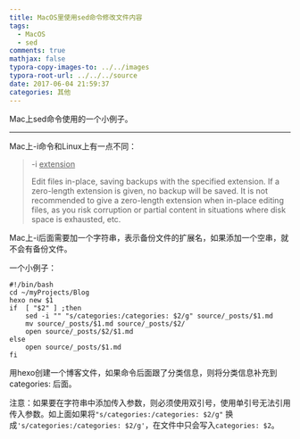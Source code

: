 ```yaml
---
title: MacOS里使用sed命令修改文件内容
tags:
  - MacOS
  - sed
comments: true
mathjax: false
typora-copy-images-to: ../../images
typora-root-url: ../../../source
date: 2017-06-04 21:59:37
categories: 其他
---
```


Mac上sed命令使用的一个小例子。

<!-- more -->

---

Mac上-i命令和Linux上有一点不同：

>-i <u>extension</u>
>
>Edit files in-place, saving backups with the specified extension.  If a zero-length extension  is given, no backup will be saved.  It is not recommended to give a zero-length extension when  in-place editing files, as you risk corruption or partial content in situations where disk space is exhausted, etc.

Mac上-i后面需要加一个字符串，表示备份文件的扩展名，如果添加一个空串，就不会有备份文件。

一个小例子：

```shell
#!/bin/bash
cd ~/myProjects/Blog
hexo new $1
if  [ "$2" ] ;then 
    sed -i "" "s/categories:/categories: $2/g" source/_posts/$1.md
    mv source/_posts/$1.md source/_posts/$2/
    open source/_posts/$2/$1.md
else
    open source/_posts/$1.md
fi
```

用hexo创建一个博客文件，如果命令后面跟了分类信息，则将分类信息补充到categories: 后面。

注意：如果要在字符串中添加传入参数，则必须使用双引号，使用单引号无法引用传入参数。如上面如果将`"s/categories:/categories: $2/g"` 换成`'s/categories:/categories: $2/g'`，在文件中只会写入`categories: $2`。